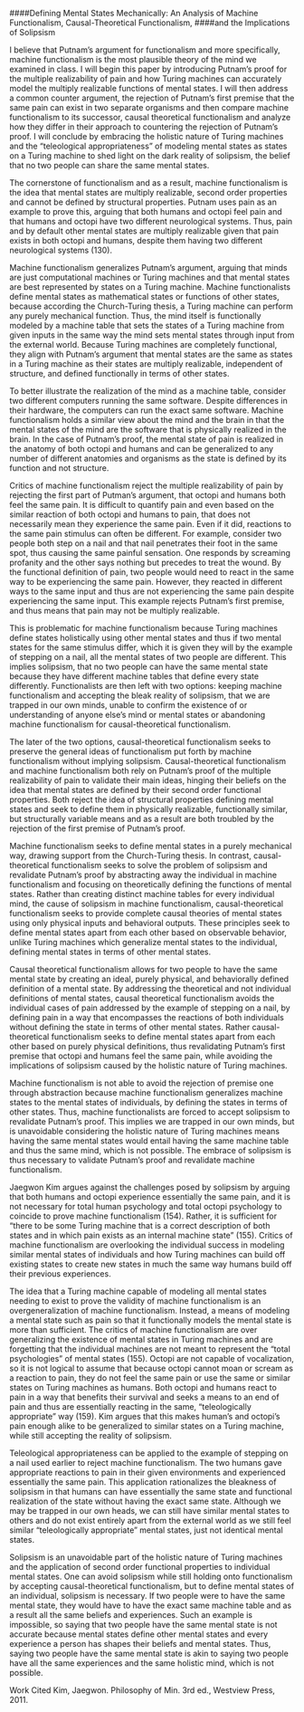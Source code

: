 ####Defining Mental States Mechanically: An Analysis of Machine Functionalism, Causal-Theoretical Functionalism, 
####and the Implications of Solipsism

I believe that Putnam’s argument for functionalism and more specifically, machine functionalism is the most plausible theory
of the mind we examined in class. I will begin this paper by introducing Putnam’s proof for the multiple realizability of pain and
how Turing machines can accurately model the multiply realizable functions of mental states. I will then address a common counter 
argument, the rejection of Putnam’s first premise that the same pain can exist in two separate organisms and then compare machine 
functionalism to its successor, causal theoretical functionalism and analyze how they differ in their approach to countering the rejection
of Putnam’s proof. I will conclude by embracing the holistic nature of Turing machines and the “teleological appropriateness” of
modeling mental states as states on a Turing machine to shed light on the dark reality of solipsism, the belief that no two people 
can share the same mental states.  

The cornerstone of functionalism and as a result, machine functionalism is the idea that mental states are multiply realizable, second 
order properties and cannot be defined by structural properties. Putnam uses pain as an example to prove this, arguing that both humans
and octopi feel pain and that humans and octopi have two different neurological systems. Thus, pain and by default other mental states are
multiply realizable given that pain exists in both octopi and humans, despite them having two different neurological systems (130).

Machine functionalism generalizes Putnam’s argument, arguing that minds are just computational machines or Turing machines and that 
mental states are best represented by states on a Turing machine. Machine functionalists define mental states as mathematical states
or functions of other states, because according the Church-Turing thesis, a Turing machine can perform any purely mechanical function. 
Thus, the mind itself is functionally modeled by a machine table that sets the states of a Turing machine from given inputs in the same 
way the mind sets mental states through input from the external world. Because Turing machines are completely functional, they align 
with Putnam’s argument that mental states are the same as states in a Turing machine as their states are multiply realizable, independent
of structure, and defined functionally in terms of other states.  
  
To better illustrate the realization of the mind as a machine table, consider two different computers running the same software. Despite
differences in their hardware, the computers can run the exact same software. Machine functionalism holds a similar view about the mind 
and the brain in that the mental states of the mind are the software that is physically realized in the brain. In the case of Putnam’s 
proof, the mental state of pain is realized in the anatomy of both octopi and humans and can be generalized to any number of different 
anatomies and organisms as the state is defined by its function and not structure. 
  
Critics of machine functionalism reject the multiple realizability of pain by rejecting the first part of Putman’s argument, that
octopi and humans both feel the same pain. It is difficult to quantify pain and even based on the similar reaction of both octopi and
humans to pain, that does not necessarily mean they experience the same pain. Even if it did, reactions to the same pain stimulus can 
often be different. For example, consider two people both step on a nail and that nail penetrates their foot in the same spot, thus 
causing the same painful sensation. One responds by screaming profanity and the other says nothing but precedes to treat the wound. 
By the functional definition of pain, two people would need to react in the same way to be experiencing the same pain. However, they
reacted in different ways to the same input and thus are not experiencing the same pain despite experiencing the same input. This 
example rejects Putnam’s first premise, and thus means that pain may not be multiply realizable. 
    
This is problematic for machine functionalism because Turing machines define states holistically using other mental states and thus 
if two mental states for the same stimulus differ, which it is given they will by the example of stepping on a nail, all the mental
states of two people are different. This implies solipsism, that no two people can have the same mental state because they have
different machine tables that define every state differently. Functionalists are then left with two options: keeping machine 
functionalism and accepting the bleak reality of solipsism, that we are trapped in our own minds, unable to confirm the existence of
or understanding of anyone else’s mind or mental states or abandoning machine functionalism for causal-theoretical functionalism. 
   
The later of the two options, causal-theoretical functionalism seeks to preserve the general ideas of functionalism put forth by
machine functionalism without implying solipsism. Causal-theoretical functionalism and machine functionalism both rely on Putnam’s
proof of the multiple realizability of pain to validate their main ideas, hinging their beliefs on the idea that mental states are 
defined by their second order functional properties. Both reject the idea of structural properties defining mental states and seek 
to define them in physically realizable, functionally similar, but structurally variable means and as a result are both troubled by
the rejection of the first premise of Putnam’s proof. 
    
Machine functionalism seeks to define mental states in a purely mechanical way, drawing support from the Church-Turing thesis. In 
contrast, causal-theoretical functionalism seeks to solve the problem of solipsism and revalidate Putnam’s proof by abstracting 
away the individual in machine functionalism and focusing on theoretically defining the functions of mental states. Rather than 
creating distinct machine tables for every individual mind, the cause of solipsism in machine functionalism, causal-theoretical 
functionalism seeks to provide complete causal theories of mental states using only physical inputs and behavioral outputs. These 
principles seek to define mental states apart from each other based on observable behavior, unlike Turing machines which generalize 
mental states to the individual, defining mental states in terms of other mental states. 
    
Causal theoretical functionalism allows for two people to have the same mental state by creating an ideal, purely physical, and 
behaviorally defined definition of a mental state. By addressing the theoretical and not individual definitions of mental states, 
causal theoretical functionalism avoids the individual cases of pain addressed by the example of stepping on a nail, by defining 
pain in a way that encompasses the reactions of both individuals without defining the state in terms of other mental states. Rather 
causal-theoretical functionalism seeks to define mental states apart from each other based on purely physical definitions, thus
revalidating Putnam’s first premise that octopi and humans feel the same pain, while avoiding the implications of solipsism caused
by the holistic nature of Turing machines. 
    
Machine functionalism is not able to avoid the rejection of premise one through abstraction because machine functionalism 
generalizes machine states to the mental states of individuals, by defining the states in terms of other states. Thus, machine
functionalists are forced to accept solipsism to revalidate Putnam’s proof. This implies we are trapped in our own minds, but is
unavoidable considering the holistic nature of Turing machines means having the same mental states would entail having the same 
machine table and thus the same mind, which is not possible. The embrace of solipsism is thus necessary to validate Putnam’s proof
and revalidate machine functionalism. 
    
Jaegwon Kim argues against the challenges posed by solipsism by arguing that both humans and octopi experience essentially the 
same pain, and it is not necessary for total human psychology and total octopi psychology to coincide to prove machine 
functionalism (154). Rather, it is sufficient for “there to be some Turing machine that is a correct description of both states 
and in which pain exists as an internal machine state” (155). Critics of machine functionalism are overlooking the individual
success in modeling similar mental states of individuals and how Turing machines can build off existing states to create new 
states in much the same way humans build off their previous experiences. 
    
 The idea that a Turing machine capable of modeling all mental states needing to exist to prove the validity of machine 
 functionalism is an overgeneralization of machine functionalism. Instead, a means of modeling a mental state such as pain so 
 that it functionally models the mental state is more than sufficient. The critics of machine functionalism are over generalizing
 the existence of mental states in Turing machines and are forgetting that the individual machines are not meant to represent the 
 “total psychologies” of mental states (155). Octopi are not capable of vocalization, so it is not logical to assume that because 
 octopi cannot moan or scream as a reaction to pain, they do not feel the same pain or use the same or similar states on Turing 
 machines as humans. Both octopi and humans react to pain in a way that benefits their survival and seeks a means to an end of pain
 and thus are essentially reacting in the same, “teleologically appropriate” way (159). Kim argues that this makes human’s and 
 octopi’s pain enough alike to be generalized to similar states on a Turing machine, while still accepting the reality of solipsism.
     
 Teleological appropriateness can be applied to the example of stepping on a nail used earlier to reject machine functionalism. The
 two humans gave appropriate reactions to pain in their given environments and experienced essentially the same pain. This 
 application rationalizes the bleakness of solipsism in that humans can have essentially the same state and functional realization
 of the state without having the exact same state. Although we may be trapped in our own heads, we can still have similar mental 
 states to others and do not exist entirely apart from the external world as we still feel similar “teleologically appropriate” 
 mental states, just not identical mental states. 
     
 Solipsism is an unavoidable part of the holistic nature of Turing machines and the application of second order functional properties
 to individual mental states. One can avoid solipsism while still holding onto functionalism by accepting causal-theoretical functionalism,
 but to define mental states of an individual, solipsism is necessary. If two people were to have the same mental state, they would have
 to have the exact same machine table and as a result all the same beliefs and experiences. Such an example is impossible, so saying 
 that two people have the same mental state is not accurate because mental states define other mental states and every experience a 
 person has shapes their beliefs and mental states. Thus, saying two people have the same mental state is akin to saying two people have
 all the same experiences and the same holistic mind, which is not possible.
     
     
     
 Work Cited
 Kim, Jaegwon. Philosophy of Min. 3rd ed., Westview Press, 2011.

    
    
    
    
